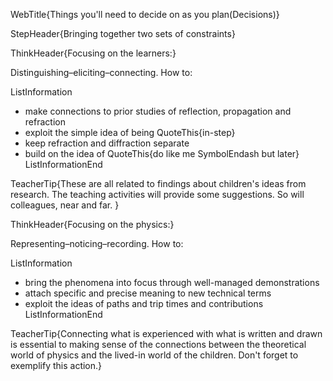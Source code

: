 WebTitle{Things you&apos;ll need to decide on as you plan(Decisions)}

StepHeader{Bringing together two sets of constraints}

ThinkHeader{Focusing on the learners:}

Distinguishing&ndash;eliciting&ndash;connecting. How to:

ListInformation
- make connections to prior studies of reflection, propagation and refraction
- exploit the simple idea of being QuoteThis{in-step}
- keep refraction and diffraction separate
- build on the idea of QuoteThis{do like me SymbolEndash  but later}
ListInformationEnd

TeacherTip{These are all related to findings about children's ideas from research. The teaching activities will provide some suggestions. So will colleagues, near and far. }

ThinkHeader{Focusing on the physics:}

Representing&ndash;noticing&ndash;recording. How to:

ListInformation
- bring the phenomena into focus through well-managed demonstrations
- attach specific and precise meaning to new technical terms
- exploit the ideas of paths and trip times and contributions
ListInformationEnd

TeacherTip{Connecting what is experienced with what is written and drawn is essential to making sense of the connections between the theoretical world of physics and the lived-in world of the children. Don't forget to exemplify this action.}


